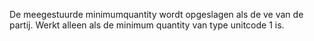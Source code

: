 De meegestuurde minimumquantity wordt opgeslagen als de ve van de partij. Werkt alleen als de minimum quantity van type unitcode 1 is. 